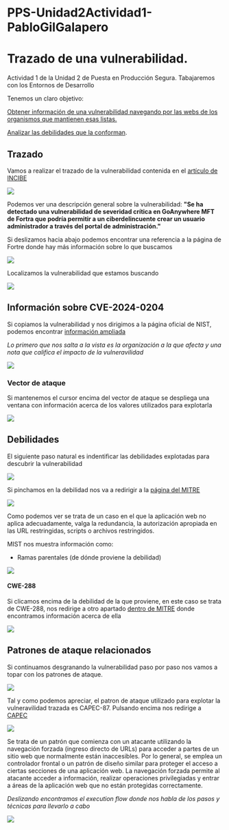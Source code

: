 # PPS-Unidad2Actividad1-PabloGilGalapero

# Trazado de una vulnerabilidad.
Actividad 1 de la Unidad 2 de Puesta en Producción Segura. Tabajaremos con los Entornos de Desarrollo

Tenemos un claro objetivo:

[Obtener información de una vulnerabilidad navegando por las webs de los organismos que mantienen esas listas.](#Trazado)

[Analizar las debilidades que la conforman](#Debilidades).

## Trazado

Vamos a realizar el trazado de la vulnerabilidad contenida en el [artículo de INCIBE](https://www.incibe.es/empresas/avisos/vulnerabilidad-critica-de-omision-de-autenticacion-en-goanywhere-mft-de-fortra)

![](imagenes/1.png)

Podemos ver una descripción general sobre la vulnerabilidad: **"Se ha detectado una vulnerabilidad de severidad crítica en GoAnywhere MFT de Fortra que podría permitir a un ciberdelincuente crear un usuario administrador a través del portal de administración."**

Si deslizamos hacia abajo podemos encontrar una referencia a la página de Fortre donde hay más información sobre lo que buscamos

![](imagenes/2.png)

Localizamos la vulnerabilidad que estamos buscando

![](imagenes/3.png)

## Información sobre CVE-2024-0204

Si copiamos la vulnerabilidad y nos dirigimos a la página oficial de NIST, podemos encontrar [información ampliada](https://nvd.nist.gov/vuln/search/results?form_type=Basic&results_type=overview&query=CVE-2024-0204&search_type=all&isCpeNameSearch=false)

_Lo primero que nos salta a la vista es la organización a la que afecta y una nota que califica el impacto de la vulneravilidad_

![](imagenes/4.png)

### Vector de ataque

Si mantenemos el cursor encima del vector de ataque se despliega una ventana con información acerca de los valores utilizados para explotarla

![](imagenes/5.png)

## Debilidades 

El siguiente paso natural es indentificar las debilidades explotadas para descubrir la vulnerabilidad

![](imagenes/6.png)

Si pinchamos en la debilidad nos va a redirigir a la [página del MITRE](https://cwe.mitre.org/data/definitions/425.html)

![](imagenes/7.png)

Como podemos ver se trata de un caso en el que la aplicación web no aplica adecuadamente, valga la redundancia, la autorización apropiada en las URL restringidas, scripts o archivos restringidos.

MIST nos muestra información como: 

- Ramas parentales (de dónde proviene la debilidad)

![](imagenes/8.png)

#### CWE-288

Si clicamos encima de la debilidad de la que proviene, en este caso se trata de CWE-288, nos redirige a otro apartado [dentro de MITRE](https://cwe.mitre.org/data/definitions/288.html) donde encontramos información acerca de ella

![](imagenes/16.png)

## Patrones de ataque relacionados

Si continuamos desgranando la vulnerabilidad paso por paso nos vamos a topar con los patrones de ataque.

![](imagenes/9.png)

Tal y como podemos apreciar, el patron de ataque utilizado para explotar la vulneravilidad trazada es CAPEC-87. Pulsando encima nos redirige a [CAPEC](https://capec.mitre.org/data/definitions/87.html)

![](imagenes/17.png)

Se trata de un patrón que comienza con un atacante utilizando la navegación forzada (ingreso directo de URLs) para acceder a partes de un sitio web que normalmente están inaccesibles. Por lo general, se emplea un controlador frontal o un patrón de diseño similar para proteger el acceso a ciertas secciones de una aplicación web. La navegación forzada permite al atacante acceder a información, realizar operaciones privilegiadas y entrar a áreas de la aplicación web que no están protegidas correctamente.

_Deslizando encontramos el execution flow donde nos habla de los pasos y técnicas para llevarlo a cabo_

![](imagenes/18.png)




